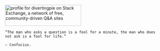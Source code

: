 <a href="https://stackexchange.com/users/14612253"><img src="https://stackexchange.com/users/flair/14612253.png?cache_buster=1" width="250" height="70" alt="profile for divertingpie on Stack Exchange, a network of free, community-driven Q&amp;A sites" title="profile for divertingpie on Stack Exchange, a network of free, community-driven Q&amp;A sites"></a>

```text
“The man who asks a question is a fool for a minute, the man who does not ask is a fool for life.”

– Confucius.
```
